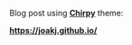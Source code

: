 Blog post using [**Chirpy**](https://github.com/cotes2020/jekyll-theme-chirpy/) theme:

__https://joakj.github.io/__
